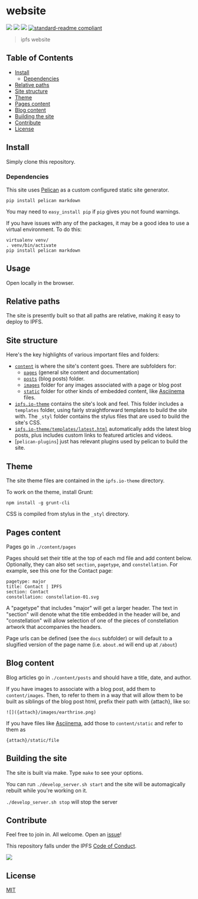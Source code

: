 # website

[![](https://img.shields.io/badge/made%20by-Protocol%20Labs-blue.svg?style=flat-square)](http://ipn.io)
[![](https://img.shields.io/badge/project-IPFS-blue.svg?style=flat-square)](http://ipfs.io/)
[![](https://img.shields.io/badge/freenode-%23ipfs-blue.svg?style=flat-square)](http://webchat.freenode.net/?channels=%23ipfs)
[![standard-readme compliant](https://img.shields.io/badge/standard--readme-OK-green.svg?style=flat-square)](https://github.com/RichardLitt/standard-readme)

> ipfs website

## Table of Contents

- [Install](#install)
  - [Dependencies](#dependencies)
- [Relative paths](#relative-paths)
- [Site structure](#site-structure)
- [Theme](#theme)
- [Pages content](#pages-content)
- [Blog content](#blog-content)
- [Building the site](#building-the-site)
- [Contribute](#contribute)
- [License](#license)

## Install

Simply clone this repository.

### Dependencies

This site uses [Pelican](docs.getpelican.com) as a custom configured static site generator.

`pip install pelican markdown`

You may need to `easy_install pip` if `pip` gives you not found warnings.

If you have issues with any of the packages, it may be a good idea to use a virtual environment. To do this:

```
virtualenv venv/
. venv/bin/activate
pip install pelican markdown
```

## Usage

Open locally in the browser.

## Relative paths

The site is presently built so that all paths are relative, making it easy to deploy to IPFS.

## Site structure

Here's the key highlights of various important files and folders:

- [`content`](https://github.com/ipfs/website/tree/master/content) is where the site's content goes. There are subfolders for:
  - [`pages`](https://github.com/ipfs/website/tree/master/content/pages) (general site content and documentation)
  - [`posts`](https://github.com/ipfs/website/tree/master/content/posts) (blog posts) folder.
  - [`images`](https://github.com/ipfs/website/tree/master/content/images) folder for any images associated with a page or blog post
  - [`static`](https://github.com/ipfs/website/tree/master/content/static) folder for other kinds of embedded content, like [Asciinema](https://asciinema.org/) files.
- [`ipfs.io-theme`](https://github.com/ipfs/website/tree/master/ipfs.io-theme) contains the site's look and feel. This folder includes a `templates` folder, using fairly straightforward templates to build the site with. The `_styl` folder contains the stylus files that are used to build the site's CSS.
- [`ipfs.io-theme/templates/latest.html`](https://github.com/ipfs/website/blob/master/ipfs.io-theme/templates/latest.html) automatically adds the latest blog posts, plus includes custom links to featured articles and videos.
- [`pelican-plugins`] just has relevant plugins used by pelican to build the site.

## Theme

The site theme files are contained in the `ipfs.io-theme` directory.

To work on the theme, install Grunt:

`npm install -g grunt-cli`

CSS is compiled from stylus in the `_styl` directory.

## Pages content

Pages go in `./content/pages`

Pages should set their title at the top of each md file and add content below. Optionally, they can also set `section`, `pagetype`, and `constellation`. For example, see this one for the Contact page:

```
pagetype: major
title: Contact | IPFS
section: Contact
constellation: constellation-01.svg
```

A "pagetype" that includes "major" will get a larger header. The text in "section" will denote what the title embedded in the header will be, and "constellation" will allow selection of one of the pieces of constellation artwork that accompanies the headers.

Page urls can be defined (see the `docs` subfolder) or will default to a slugified version of the page name (i.e. `about.md` will end up at `/about`)

## Blog content

Blog articles go in `./content/posts` and should have a title, date,
and author.

If you have images to associate with a blog post, add them to `content/images`. Then, to refer to them in a way that will allow them to be built as siblings of the blog post html, prefix their path with {attach}, like so:

```
![]({attach}/images/earthrise.png)
```

If you have files like [Asciinema](https://asciinema.org/), add those to `content/static` and refer to them as

```
{attach}/static/file
```

## Building the site

The site is built via make. Type `make` to see your options.

You can run `./develop_server.sh start` and the site will be automagically rebuilt while you're working on it.

`./develop_server.sh stop` will stop the server

## Contribute

Feel free to join in. All welcome. Open an [issue](https://github.com/ipfs/website/issues)!

This repository falls under the IPFS [Code of Conduct](https://github.com/ipfs/community/blob/master/code-of-conduct.md).

[![](https://cdn.rawgit.com/jbenet/contribute-ipfs-gif/master/img/contribute.gif)](https://github.com/ipfs/community/blob/master/contributing.md)

## License

[MIT](LICENSE)
